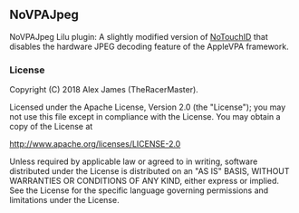 ## NoVPAJpeg

NoVPAJpeg Lilu plugin: A slightly modified version of [NoTouchID](https://github.com/al3xtjames/NoTouchID) that disables the hardware JPEG decoding feature of the AppleVPA framework.

### License

Copyright (C) 2018 Alex James (TheRacerMaster).

Licensed under the Apache License, Version 2.0 (the "License"); you may not use this file except in compliance with the License. You may obtain a copy of the License at

http://www.apache.org/licenses/LICENSE-2.0

Unless required by applicable law or agreed to in writing, software distributed under the License is distributed on an "AS IS" BASIS, WITHOUT WARRANTIES OR CONDITIONS OF ANY KIND, either express or implied. See the License for the specific language governing permissions and limitations under the License.
